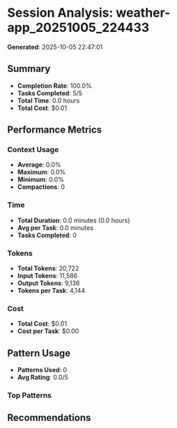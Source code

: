 # Session Analysis: weather-app_20251005_224433

**Generated**: 2025-10-05 22:47:01

## Summary

- **Completion Rate**: 100.0%
- **Tasks Completed**: 5/5
- **Total Time**: 0.0 hours
- **Total Cost**: $0.01

## Performance Metrics

### Context Usage
- **Average**: 0.0%
- **Maximum**: 0.0%
- **Minimum**: 0.0%
- **Compactions**: 0

### Time
- **Total Duration**: 0.0 minutes (0.0 hours)
- **Avg per Task**: 0.0 minutes
- **Tasks Completed**: 0

### Tokens
- **Total Tokens**: 20,722
- **Input Tokens**: 11,586
- **Output Tokens**: 9,136
- **Tokens per Task**: 4,144

### Cost
- **Total Cost**: $0.01
- **Cost per Task**: $0.00

## Pattern Usage

- **Patterns Used**: 0
- **Avg Rating**: 0.0/5

### Top Patterns

## Recommendations

